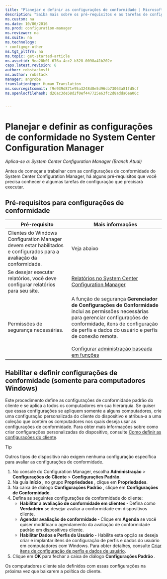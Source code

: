 ```yaml
---
title: "Planejar e definir as configurações de conformidade | Microsoft Docs"
description: "Saiba mais sobre os pré-requisitos e as tarefas de configuração para trabalhar com configurações de conformidade no System Center Configuration Manager."
ms.custom: na
ms.date: 10/06/2016
ms.prod: configuration-manager
ms.reviewer: na
ms.suite: na
ms.technology:
- configmgr-other
ms.tgt_pltfrm: na
ms.topic: get-started-article
ms.assetid: 9ea20b01-676a-4cc2-b328-0098a41b202e
caps.latest.revision: 8
author: robstackmsft
ms.author: robstack
manager: angrobe
translationtype: Human Translation
ms.sourcegitcommit: f9e939d871e95a3248d8e5d96cb73063a81fd5cf
ms.openlocfilehash: d26ac3de58d2f0ef447725e63fc2d8adda6ea06c


---
```

# <a name="plan-for-and-configure-compliance-settings-in-system-center-configuration-manager"></a>Planejar e definir as configurações de conformidade no System Center Configuration Manager

*Aplica-se a: System Center Configuration Manager (Branch Atual)*

Antes de começar a trabalhar com as configurações de conformidade do System Center Configuration Manager, há alguns pré-requisitos que você precisa conhecer e algumas tarefas de configuração que precisará executar.  

## <a name="prerequisites-for-compliance-settings"></a>Pré-requisitos para configurações de conformidade  

|Pré-requisito|Mais informações|  
|------------------|----------------------|  
|Clientes do Windows Configuration Manager devem estar habilitados e configurados para a avaliação da conformidade.|Veja abaixo|  
|Se desejar executar relatórios, você deve configurar relatórios para seu site.|[Relatórios no System Center Configuration Manager](../../core/servers/manage/reporting.md)|  
|Permissões de segurança necessárias.|A função de segurança **Gerenciador de Configurações de Conformidade** inclui as permissões necessárias para gerenciar configurações de conformidade, itens de configuração de perfis e dados do usuário e perfis de conexão remota.<br /><br /> [Configurar administração baseada em funções](../../core/servers/deploy/configure/configure-role-based-administration.md)|  

##  <a name="enable-and-configure-compliance-settings-for-windows-pcs-only"></a>Habilitar e definir configurações de conformidade (somente para computadores Windows)  

Este procedimento define as configurações de conformidade padrão do cliente e se aplica a todos os computadores em sua hierarquia. Se quiser que essas configurações se apliquem somente a alguns computadores, crie uma configuração personalizada do cliente do dispositivo e atribua-a a uma coleção que contém os computadores nos quais deseja usar as configurações de conformidade. Para obter mais informações sobre como criar configurações personalizadas do dispositivo, consulte [Como definir as configurações do cliente](../../core/clients/deploy/configure-client-settings.md).  

> [!TIP]  
>  Outros tipos de dispositivo não exigem nenhuma configuração específica para avaliar as configurações de conformidade.  

1.  No console do Configuration Manager, escolha **Administração** > **Configurações do Cliente** > **Configurações Padrão**.  
2.  Na guia **Início** , no grupo **Propriedades** , clique em **Propriedades**.  
3.  Na caixa de diálogo **Configurações Padrão** , clique em **Configurações de Conformidade**.  
4.  Defina as seguintes configurações de conformidade do cliente:
    - **Habilitar a avaliação de conformidade em clientes** ‑ Defina como **Verdadeiro** se desejar avaliar a conformidade em dispositivos cliente.
    - **Agendar avaliação de conformidade** ‑ Clique em **Agenda** se você quiser modificar o agendamento da avaliação de conformidade padrão em dispositivos cliente.
    - **Habilitar Dados e Perfis do Usuário** ‑ Habilite esta opção se deseja criar e implantar itens de configuração de perfis e dados do usuário em computadores com Windows. Para obter detalhes, consulte [Criar itens de configuração de perfis e dados de usuário](/sccm/compliance/deploy-use/create-remote-connection-profiles).
5. Clique em **OK** para fechar a caixa de diálogo **Configurações Padrão** .  

Os computadores cliente são definidos com essas configurações na próxima vez que baixarem a política do cliente.  



<!--HONumber=Dec16_HO3-->


